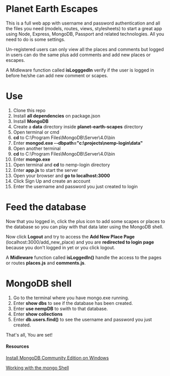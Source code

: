 # Planet Earth Escapes
This is a full web app with username and password authentication and all the files you need (models, routes, views, stylesheets) to start a great app using Node, Express, MongoDB, Passport and related technologies. All you need to do is some settings.

Un-registered users can only view all the places and comments but logged in users can do the same plus add comments and add new places or escapes.

A Midleware function called **isLogggedIn** verify if the user is logged in before he/she can add new comment or scapes.

# Use
1. Clone this repo
2. Install **all dependencies** on package.json
3. Install **MongoDB**
4. Create a **data** directory inside **planet-earth-scapes** directory
5. Open terminal or cmd
6. **cd** to C:\Program Files\MongoDB\Server\4.0\bin
7. Enter **mongod.exe --dbpath="c:\projects\nemp-login\data"**
8. Open another terminal
9. **cd** to C:\Program Files\MongoDB\Server\4.0\bin
10. Enter **mongo.exe**
11. Open terminal and **cd** to nemp-login directory
12. Enter **app.js** to start the server
13. Open your browser and **go to localhost:3000**
14. Click Sign Up and create an account
15. Enter the username and password you just created to login


# Feed the database
Now that you logged in, click the plus icon to add some scapes or places to the database so you can play with that data later using the MongoDB shell.

Now click **Logout** and try to access the **Add New Place Page** (localhost:3000/add_new_place) and you are **redirected to login page** because you don't logged in yet or you click logout.

A **Midleware** function called **isLoggedIn()** handle the access to the pages or routes **places.js** and **comments.js**.

# MongoDB shell

1. Go to the terminal where you have mongo.exe running.
2. Enter **show dbs** to see if the database has been created.
3. Enter **use nempDB** to swith to that database.
4. Enter **show collections**
5. Enter **db.users.find()** to see the username and password you just created.

That's all, You are set!

#### Resources
[Install MongoDB Community Edition on Windows](https://docs.mongodb.com/manual/tutorial/install-mongodb-on-windows/ "Install MongoDB Community Edition on Windows")

[Working with the mongo Shell](https://docs.mongodb.com/manual/mongo/#working-with-the-mongo-shell "Working with the mongo Shell")
